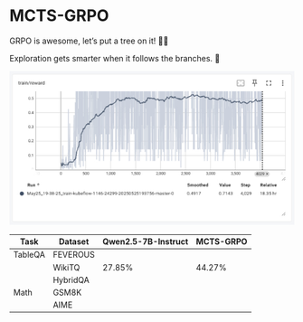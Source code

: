 # MCTS-GRPO

GRPO is awesome, let’s put a tree on it! 🌲🌟

Exploration gets smarter when it follows the branches. 🌱


![Qwen2.5-7B, Trained on WikiTQ](trainer/screenshots.png)


| Task         | Dataset       | Qwen2.5-7B-Instruct | MCTS-GRPO  |
|--------------|---------------|---------------------|------------|
| TableQA      | FEVEROUS      |                     |            |
|              | WikiTQ        | 27.85%              | 44.27%     |
|              | HybridQA      |                     |            |
| Math         | GSM8K         |                     |            |
|              | AIME          |                     |            |



